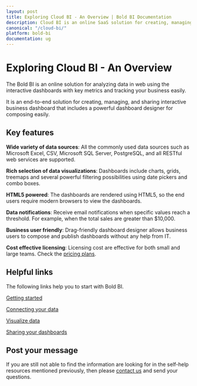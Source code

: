 ```yaml
---
layout: post
title: Exploring Cloud BI - An Overview | Bold BI Documentation 
description: Cloud BI is an online SaaS solution for creating, managing and sharing interactive business dashboards.
canonical: "/cloud-bi/"
platform: bold-bi
documentation: ug
---
```


# Exploring Cloud BI - An Overview

The Bold BI is an online solution for analyzing data in web using the interactive dashboards with key metrics and tracking your business easily.

It is an end-to-end solution for creating, managing, and sharing interactive business dashboard that includes a powerful dashboard designer for composing easily.

## Key features

**Wide variety of data sources**: All the commonly used data sources such as Microsoft Excel, CSV, Microsoft SQL Server, PostgreSQL, and all RESTful web services are supported.

**Rich selection of data visualizations**: Dashboards include charts, grids, treemaps and several powerful filtering possibilities using date pickers and combo boxes.

**HTML5 powered**: The dashboards are rendered using HTML5, so the end users require modern browsers to view the dashboards.

**Data notifications**: Receive email notifications when specific values reach a threshold. For example, when the total sales are greater than $10,000.

**Business user friendly**: Drag-friendly dashboard designer allows business users to compose and publish dashboards without any help from IT.

**Cost effective licensing**: Licensing cost are effective for both small and large teams. Check the [pricing plans](https://www.boldbi.com/pricing).

## Helpful links

The following links help you to start with Bold BI.

[Getting started](/cloud-bi/getting-started/quick-start/)

[Connecting your data](/cloud-bi/working-with-data-source/data-connectors/)

[Visualize data](/cloud-bi/visualizing-data/visualization-widgets/column-chart/)

[Sharing your dashboards](/cloud-bi/managing-resources/manage-dashboards/share-dashboards/)

## Post your message
If you are still not able to find the information are looking for in the self-help resources mentioned previously, then please [contact us](https://www.boldbi.com/support) and send your questions.